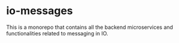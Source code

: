 # io-messages
This is a monorepo that contains all the backend microservices and functionalities related to messaging in IO.
